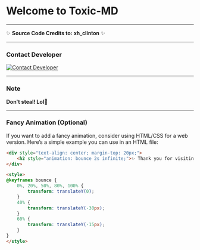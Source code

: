 # Welcome to Toxic-MD

---

✨ **Source Code Credits to:** 𝐱𝐡_𝐜𝐥𝐢𝐧𝐭𝐨𝐧 ✨

---

### Contact Developer

[![Contact Developer](https://img.shields.io/badge/Contact%20Developer-+254735342808-brightgreen?style=for-the-badge&logo=whatsapp&logoColor=white)](https://api.whatsapp.com/send?phone=254735342808)

---

### Note

**Don't steal! Lol🤣**

---

### Fancy Animation (Optional)

If you want to add a fancy animation, consider using HTML/CSS for a web version. Here’s a simple example you can use in an HTML file:

```html
<div style="text-align: center; margin-top: 20px;">
    <h2 style="animation: bounce 2s infinite;">✨ Thank you for visiting! ✨</h2>
</div>

<style>
@keyframes bounce {
    0%, 20%, 50%, 80%, 100% {
        transform: translateY(0);
    }
    40% {
        transform: translateY(-30px);
    }
    60% {
        transform: translateY(-15px);
    }
}
</style>